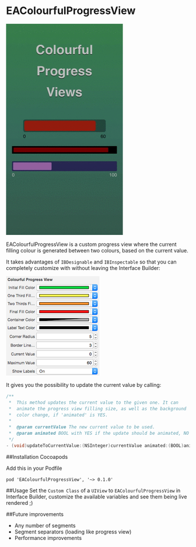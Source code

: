 EAColourfulProgressView
=======================

![](https://raw.githubusercontent.com/Eddpt/EAColourfulProgressView/develop/demo.gif)

EAColourfulProgressView is a custom progress view where the current filling colour is generated between two colours, based on the current value.

It takes advantages of `IBDesignable` and `IBInspectable` so that you can completely customize with without leaving the Interface Builder:

![](https://raw.githubusercontent.com/Eddpt/EAColourfulProgressView/master/IBInspectable.png)

It gives you the possibility to update the current value by calling:
```objective-c
/**
 *  This method updates the current value to the given one. It can
 *  animate the progress view filling size, as well as the background
 *  color change, if 'animated' is YES.
 *
 *  @param currentValue The new current value to be used.
 *  @param animated BOOL with YES if the update should be animated, NO otherwise.
 */
- (void)updateToCurrentValue:(NSInteger)currentValue animated:(BOOL)animated;
```

##Installation Cocoapods

Add this in your Podfile
```
pod 'EAColourfulProgressView', '~> 0.1.0'
```

##Usage
Set the `Custom Class` of a `UIView` to `EAColourfulProgressView` in Interface Builder, customize the available variables and see them being live rendered ;)

##Future improvements

- Any number of segments
- Segment separators (loading like progress view)
- Performance improvements
